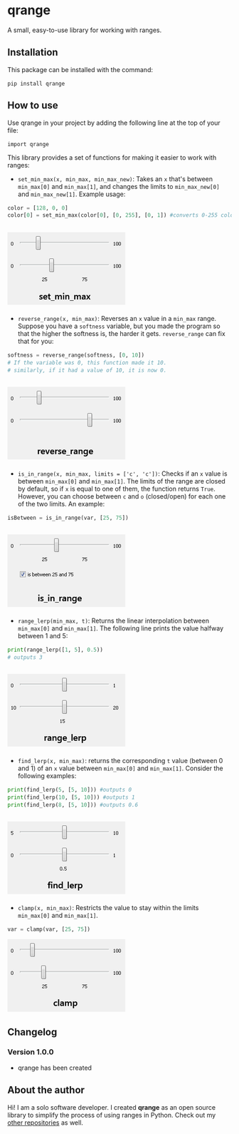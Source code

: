 # qrange
A small, easy-to-use library for working with ranges.

## Installation
This package can be installed with the command:
```
pip install qrange
```
## How to use
Use qrange in your project by adding the following line at the top of your file:
```
import qrange
```
This library provides a set of functions for making it easier to work with ranges:
- `set_min_max(x, min_max, min_max_new)`: Takes an `x` that's between `min_max[0]` and `min_max[1]`, and changes the limits to `min_max_new[0]` and `min_max_new[1]`. Example usage:
```py
color = [128, 0, 0]
color[0] = set_min_max(color[0], [0, 255], [0, 1]) #converts 0-255 color to 0-1 color range.
```
![set_min_max](https://raw.githubusercontent.com/Forfunckle/images/master/set_min_max.gif)
----
- `reverse_range(x, min_max)`: Reverses an `x` value in a `min_max` range. Suppose you have a `softness` variable, but you made the program so that the higher the softness is, the harder it gets. `reverse_range` can fix that for you:
```py
softness = reverse_range(softness, [0, 10])
# If the variable was 0, this function made it 10.
# similarly, if it had a value of 10, it is now 0.
```
![reverse_range](https://raw.githubusercontent.com/Forfunckle/images/master/reverse_range.gif)
----
- `is_in_range(x, min_max, limits = ['c', 'c'])`: Checks if an `x` value is between `min_max[0]` and `min_max[1]`. The limits of the range are closed by default, so if `x` is equal to one of them, the function returns `True`. However, you can choose between `c` and `o` (closed/open) for each one of the two limits.
An example:
```py
isBetween = is_in_range(var, [25, 75])
```
![is_in_range](https://raw.githubusercontent.com/Forfunckle/images/master/is_in_range.gif)
----
- `range_lerp(min_max, t)`: Returns the linear interpolation between `min_max[0]` and `min_max[1]`. The following line prints the value halfway between 1 and 5:
```py
print(range_lerp([1, 5], 0.5))
# outputs 3
```
![range_lerp](https://raw.githubusercontent.com/Forfunckle/images/master/range_lerp.gif)
----
-  `find_lerp(x, min_max)`: returns the corresponding `t` value (between 0 and 1) of an `x` value between `min_max[0]` and `min_max[1]`. Consider the following examples:
```py
print(find_lerp(5, [5, 10])) #outputs 0
print(find_lerp(10, [5, 10])) #outputs 1
print(find_lerp(8, [5, 10])) #outputs 0.6
```
![find_lerp](https://raw.githubusercontent.com/Forfunckle/images/master/find_lerp.gif)
----
- `clamp(x, min_max)`: Restricts the value to stay within the limits `min_max[0]` and `min_max[1]`.
```py
var = clamp(var, [25, 75])
```
![clamp](https://raw.githubusercontent.com/Forfunckle/images/master/clamp.gif)

## Changelog
### Version 1.0.0
- qrange has been created

## About the author
Hi! I am a solo software developer. I created **qrange** as an open source library to simplify the process of using ranges in Python. Check out my [other repositories](https://github.com/Forfunckle?tab=repositories) as well.
